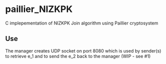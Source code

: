# paillier_NIZKPK
C implepementation of NIZKPK Join algorithm using Paillier cryptosystem

## Use
The manager creates UDP socket on port 8080 which is used by sender(s) to retrieve e_1 and to send the e_2 back to the manager (WIP - see #1)
